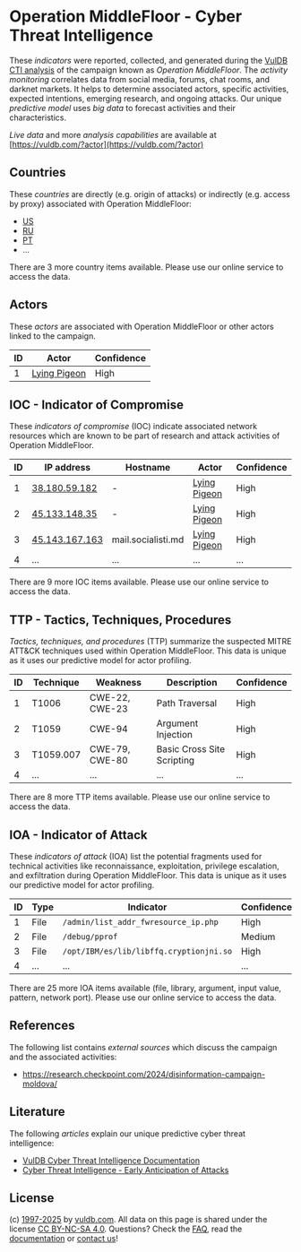 # Operation MiddleFloor - Cyber Threat Intelligence

These _indicators_ were reported, collected, and generated during the [VulDB CTI analysis](https://vuldb.com/?kb.cti) of the campaign known as _Operation MiddleFloor_. The _activity monitoring_ correlates data from social media, forums, chat rooms, and darknet markets. It helps to determine associated actors, specific activities, expected intentions, emerging research, and ongoing attacks. Our unique _predictive model_ uses _big data_ to forecast activities and their characteristics.

_Live data_ and more _analysis capabilities_ are available at [https://vuldb.com/?actor](https://vuldb.com/?actor)

## Countries

These _countries_ are directly (e.g. origin of attacks) or indirectly (e.g. access by proxy) associated with Operation MiddleFloor:

* [US](https://vuldb.com/?country.us)
* [RU](https://vuldb.com/?country.ru)
* [PT](https://vuldb.com/?country.pt)
* ...

There are 3 more country items available. Please use our online service to access the data.

## Actors

These _actors_ are associated with Operation MiddleFloor or other actors linked to the campaign.

ID | Actor | Confidence
-- | ----- | ----------
1 | [Lying Pigeon](https://vuldb.com/?actor.lying_pigeon) | High

## IOC - Indicator of Compromise

These _indicators of compromise_ (IOC) indicate associated network resources which are known to be part of research and attack activities of Operation MiddleFloor.

ID | IP address | Hostname | Actor | Confidence
-- | ---------- | -------- | ----- | ----------
1 | [38.180.59.182](https://vuldb.com/?ip.38.180.59.182) | - | [Lying Pigeon](https://vuldb.com/?actor.lying_pigeon) | High
2 | [45.133.148.35](https://vuldb.com/?ip.45.133.148.35) | - | [Lying Pigeon](https://vuldb.com/?actor.lying_pigeon) | High
3 | [45.143.167.163](https://vuldb.com/?ip.45.143.167.163) | mail.socialisti.md | [Lying Pigeon](https://vuldb.com/?actor.lying_pigeon) | High
4 | ... | ... | ... | ...

There are 9 more IOC items available. Please use our online service to access the data.

## TTP - Tactics, Techniques, Procedures

_Tactics, techniques, and procedures_ (TTP) summarize the suspected MITRE ATT&CK techniques used within Operation MiddleFloor. This data is unique as it uses our predictive model for actor profiling.

ID | Technique | Weakness | Description | Confidence
-- | --------- | -------- | ----------- | ----------
1 | T1006 | CWE-22, CWE-23 | Path Traversal | High
2 | T1059 | CWE-94 | Argument Injection | High
3 | T1059.007 | CWE-79, CWE-80 | Basic Cross Site Scripting | High
4 | ... | ... | ... | ...

There are 8 more TTP items available. Please use our online service to access the data.

## IOA - Indicator of Attack

These _indicators of attack_ (IOA) list the potential fragments used for technical activities like reconnaissance, exploitation, privilege escalation, and exfiltration during Operation MiddleFloor. This data is unique as it uses our predictive model for actor profiling.

ID | Type | Indicator | Confidence
-- | ---- | --------- | ----------
1 | File | `/admin/list_addr_fwresource_ip.php` | High
2 | File | `/debug/pprof` | Medium
3 | File | `/opt/IBM/es/lib/libffq.cryptionjni.so` | High
4 | ... | ... | ...

There are 25 more IOA items available (file, library, argument, input value, pattern, network port). Please use our online service to access the data.

## References

The following list contains _external sources_ which discuss the campaign and the associated activities:

* https://research.checkpoint.com/2024/disinformation-campaign-moldova/

## Literature

The following _articles_ explain our unique predictive cyber threat intelligence:

* [VulDB Cyber Threat Intelligence Documentation](https://vuldb.com/?kb.cti)
* [Cyber Threat Intelligence - Early Anticipation of Attacks](https://www.scip.ch/en/?labs.20201022)

## License

(c) [1997-2025](https://vuldb.com/?kb.changelog) by [vuldb.com](https://vuldb.com/?kb.about). All data on this page is shared under the license [CC BY-NC-SA 4.0](https://creativecommons.org/licenses/by-nc-sa/4.0/). Questions? Check the [FAQ](https://vuldb.com/?kb.faq), read the [documentation](https://vuldb.com/?kb) or [contact us](https://vuldb.com/?contact)!
